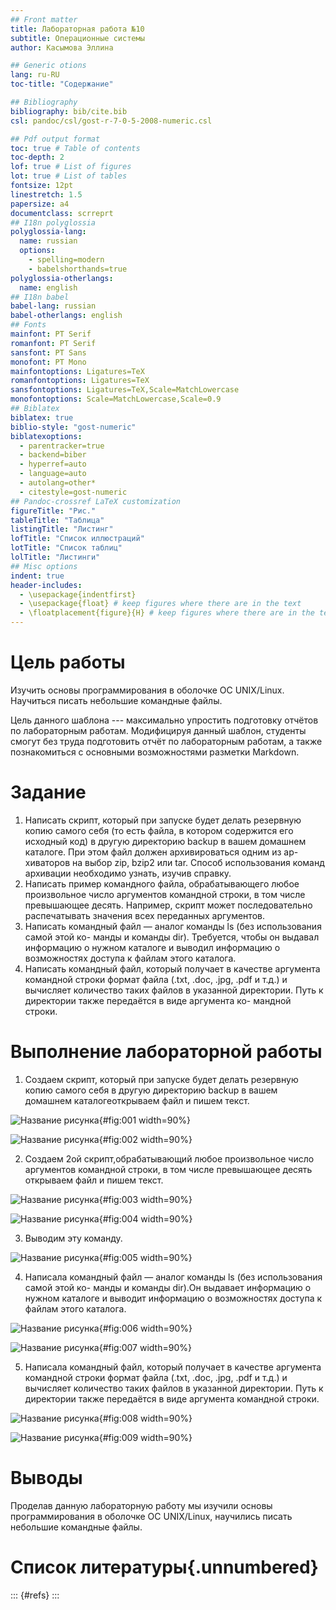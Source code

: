 ```yaml
---
## Front matter
title: Лабораторная работа №10
subtitle: Операционные системы
author: Касымова Эллина

## Generic otions
lang: ru-RU
toc-title: "Содержание"

## Bibliography
bibliography: bib/cite.bib
csl: pandoc/csl/gost-r-7-0-5-2008-numeric.csl

## Pdf output format
toc: true # Table of contents
toc-depth: 2
lof: true # List of figures
lot: true # List of tables
fontsize: 12pt
linestretch: 1.5
papersize: a4
documentclass: scrreprt
## I18n polyglossia
polyglossia-lang:
  name: russian
  options:
	- spelling=modern
	- babelshorthands=true
polyglossia-otherlangs:
  name: english
## I18n babel
babel-lang: russian
babel-otherlangs: english
## Fonts
mainfont: PT Serif
romanfont: PT Serif
sansfont: PT Sans
monofont: PT Mono
mainfontoptions: Ligatures=TeX
romanfontoptions: Ligatures=TeX
sansfontoptions: Ligatures=TeX,Scale=MatchLowercase
monofontoptions: Scale=MatchLowercase,Scale=0.9
## Biblatex
biblatex: true
biblio-style: "gost-numeric"
biblatexoptions:
  - parentracker=true
  - backend=biber
  - hyperref=auto
  - language=auto
  - autolang=other*
  - citestyle=gost-numeric
## Pandoc-crossref LaTeX customization
figureTitle: "Рис."
tableTitle: "Таблица"
listingTitle: "Листинг"
lofTitle: "Список иллюстраций"
lotTitle: "Список таблиц"
lolTitle: "Листинги"
## Misc options
indent: true
header-includes:
  - \usepackage{indentfirst}
  - \usepackage{float} # keep figures where there are in the text
  - \floatplacement{figure}{H} # keep figures where there are in the text
---
```


# Цель работы

Изучить основы программирования в оболочке ОС UNIX/Linux. Научиться писать
небольшие командные файлы.

Цель данного шаблона --- максимально упростить подготовку отчётов по
лабораторным работам.  Модифицируя данный шаблон, студенты смогут без
труда подготовить отчёт по лабораторным работам, а также познакомиться
с основными возможностями разметки Markdown.

# Задание

1. Написать скрипт, который при запуске будет делать резервную копию самого себя (то
есть файла, в котором содержится его исходный код) в другую директорию backup
в вашем домашнем каталоге. При этом файл должен архивироваться одним из ар-
хиваторов на выбор zip, bzip2 или tar. Способ использования команд архивации
необходимо узнать, изучив справку.
2. Написать пример командного файла, обрабатывающего любое произвольное число
аргументов командной строки, в том числе превышающее десять. Например, скрипт
может последовательно распечатывать значения всех переданных аргументов.
3. Написать командный файл — аналог команды ls (без использования самой этой ко-
манды и команды dir). Требуется, чтобы он выдавал информацию о нужном каталоге
и выводил информацию о возможностях доступа к файлам этого каталога.
4. Написать командный файл, который получает в качестве аргумента командной строки
формат файла (.txt, .doc, .jpg, .pdf и т.д.) и вычисляет количество таких файлов
в указанной директории. Путь к директории также передаётся в виде аргумента ко-
мандной строки.


# Выполнение лабораторной работы

1) Создаем скрипт, который при запуске будет делать резервную копию самого себя  в другую директорию backup в вашем домашнем каталогеоткрываем файл и пишем текст.

![Название рисунка](image/1.png){#fig:001 width=90%}

![Название рисунка](image/2.png){#fig:002 width=90%}

2) Создаем 2ой скрипт,обрабатывающий любое произвольное число аргументов командной строки, в том числе превышающее десять открываем файл и пишем текст.

![Название рисунка](image/3.png){#fig:003 width=90%}

![Название рисунка](image/4.png){#fig:004 width=90%}

3) Выводим эту команду.

![Название рисунка](image/5.png){#fig:005 width=90%}


4) Написала командный файл — аналог команды ls (без использования самой этой ко-
манды и команды dir).Он выдавает информацию о нужном каталоге и выводит информацию о возможностях доступа к файлам этого каталога.

![Название рисунка](image/6.png){#fig:006 width=90%}

![Название рисунка](image/7.png){#fig:007 width=90%}

5) Написала командный файл, который получает в качестве аргумента командной строки
формат файла (.txt, .doc, .jpg, .pdf и т.д.) и вычисляет количество таких файлов
в указанной директории. Путь к директории также передаётся в виде аргумента командной строки.

![Название рисунка](image/8.png){#fig:008 width=90%}

![Название рисунка](image/9.png){#fig:009 width=90%}

# Выводы

Проделав данную лабораторную работу мы  изучили основы программирования в оболочке ОС UNIX/Linux, научились писать небольшие командные файлы.

# Список литературы{.unnumbered}

::: {#refs}
:::

